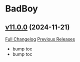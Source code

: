 # BadBoy

## [v11.0.0](https://github.com/funkydude/BadBoy/tree/v11.0.0) (2024-11-21)
[Full Changelog](https://github.com/funkydude/BadBoy/compare/v10.2.5...v11.0.0) [Previous Releases](https://github.com/funkydude/BadBoy/releases)

- bump toc  
- bump toc  
